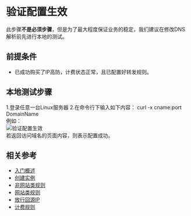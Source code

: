 # 验证配置生效

此步骤**不是必须步骤**，但是为了最大程度保证业务的稳定，我们建议在修改DNS解析前先进行本地的测试。

## 前提条件
- 已成功购买了IP高防，计费状态正常，且已配置好转发规则。

## 本地测试步骤
1.登录任意一台Linux服务器
2.在命令行下输入如下内容：
curl -x cname:port DomainName
<Br/>例如：<Br/>
![验证配置生效](https://github.com/jdcloudcom/cn/blob/edit/image/Advanced%20Anti-DDoS/Verify-Local-Settings.png)
<Br/>若返回访问域名的页面内容，则表示配置成功。

## 相关参考
- [入门概述](Overview.md)
- [创建实例](Create-Instance.md)
- [非网站类规则](Non-Web-Service-Forwarding-Rule.md)
- [网站类规则](Web-Service-Forwarding-Rule.md)
- [放行回源IP](Whitelist-local-IP-subnet.md)
- [计费规则](../../Pricing/Billing-Rules.md)
